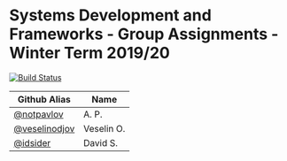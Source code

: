 # Systems Development and Frameworks - Group Assignments - Winter Term 2019/20

[![Build Status](https://travis-ci.com/notpavlov/Systems-Development-and-Frameworks.svg?branch=dev_5_full)](https://travis-ci.com/notpavlov/Systems-Development-and-Frameworks)

| Github Alias                                         | Name         |
| ---------------------------------------------------- | ------------ |
| [@notpavlov](https://github.com/notpavlov)           | A. P.        |
| [@veselinodjov](https://github.com/veselinodjov)     | Veselin O.   |
| [@idsider](https://github.com/idsider)               | David S.     |

